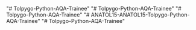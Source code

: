 "# Tolpygo-Python-AQA-Trainee" 
"# Tolpygo-Python-AQA-Trainee" 
"# Tolpygo-Python-AQA-Trainee" 
"# ANATOL15-ANATOL15-Tolpygo-Python-AQA-Trainee" 
"# Tolpygo-Python-AQA-Trainee" 
